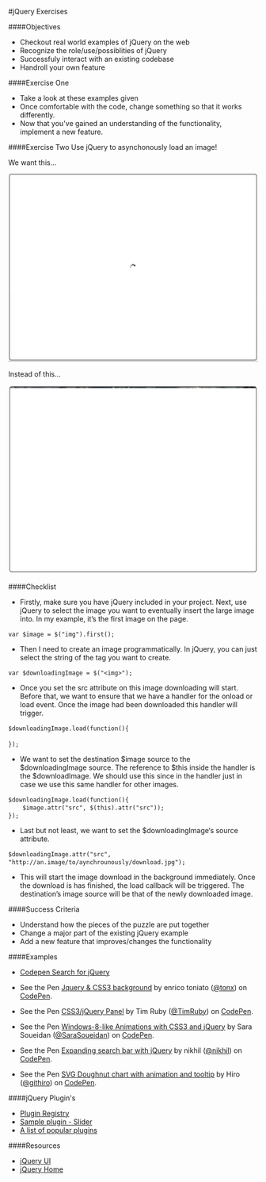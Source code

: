#jQuery Exercises

####Objectives
* Checkout real world examples of jQuery on the web
* Recognize the role/use/possiblities of jQuery
* Successfuly interact with an existing codebase
* Handroll your own feature

####Exercise One
* Take a look at these examples given
* Once comfortable with the code, change something so that it works differently.
* Now that you've gained an understanding of the functionality, implement a new feature.  

####Exercise Two
Use jQuery to asynchonously load an image!

We want this...

![image](./images/async.gif)

Instead of this...

![image](./images/progressive.gif)

####Checklist

* Firstly, make sure you have jQuery included in your project. Next, use jQuery to select the image you want to eventually insert the large image into. In my example, it’s the first image on the page.

```
var $image = $("img").first();
```

* Then I need to create an image programmatically. In jQuery, you can just select the string of the tag you want to create.

```
var $downloadingImage = $("<img>");
```

* Once you set the src attribute on this image downloading will start. Before that, we want to ensure that we have a handler for the onload or load event. Once the image had been downloaded this handler will trigger.

```
$downloadingImage.load(function(){

});

```

* We want to set the destination $image source to the $downloadingImage source. The reference to $this inside the handler is the $downloadImage. We should use this since in the handler just in case we use this same handler for other images.

```
$downloadingImage.load(function(){
	$image.attr("src", $(this).attr("src"));
});
```

* Last but not least, we want to set the $downloadingImage‘s source attribute.

```
$downloadingImage.attr("src", "http://an.image/to/aynchrounously/download.jpg");
```

* This will start the image download in the background immediately. Once the download is has finished, the load callback will be triggered. The destination’s image source will be that of the newly downloaded image.


####Success Criteria
* Understand how the pieces of the puzzle are put together
* Change a major part of the existing jQuery example
* Add a new feature that improves/changes the functionality

####Examples
* [Codepen Search for jQuery](http://codepen.io/search/pens?q=jquery&limit=all&type=type-pens)
* <p data-height="268" data-theme-id="0" data-slug-hash="dteFo" data-default-tab="result" data-user="tonx" class="codepen">See the Pen <a href="http://codepen.io/tonx/pen/dteFo/">Jquery & CSS3 background</a> by enrico toniato (<a href="http://codepen.io/tonx">@tonx</a>) on <a href="http://codepen.io">CodePen</a>.</p>
<script async src="//assets.codepen.io/assets/embed/ei.js"></script>
* <p data-height="268" data-theme-id="0" data-slug-hash="rKDBx" data-default-tab="result" data-user="TimRuby" class="codepen">See the Pen <a href="http://codepen.io/TimRuby/pen/rKDBx/">CSS3/jQuery Panel</a> by Tim Ruby (<a href="http://codepen.io/TimRuby">@TimRuby</a>) on <a href="http://codepen.io">CodePen</a>.</p>
<script async src="//assets.codepen.io/assets/embed/ei.js"></script>
* <p data-height="268" data-theme-id="0" data-slug-hash="sBELl" data-default-tab="result" data-user="SaraSoueidan" class="codepen">See the Pen <a href="http://codepen.io/SaraSoueidan/pen/sBELl/">Windows-8-like Animations with CSS3 and jQuery</a> by Sara Soueidan (<a href="http://codepen.io/SaraSoueidan">@SaraSoueidan</a>) on <a href="http://codepen.io">CodePen</a>.</p>
<script async src="//assets.codepen.io/assets/embed/ei.js"></script>
* <p data-height="268" data-theme-id="0" data-slug-hash="qcyGF" data-default-tab="result" data-user="nikhil" class="codepen">See the Pen <a href="http://codepen.io/nikhil/pen/qcyGF/">Expanding search bar with jQuery</a> by nikhil (<a href="http://codepen.io/nikhil">@nikhil</a>) on <a href="http://codepen.io">CodePen</a>.</p>
<script async src="//assets.codepen.io/assets/embed/ei.js"></script>
* <p data-height="268" data-theme-id="0" data-slug-hash="ICfFE" data-default-tab="result" data-user="githiro" class="codepen">See the Pen <a href="http://codepen.io/githiro/pen/ICfFE/">SVG Doughnut chart with animation and tooltip</a> by Hiro (<a href="http://codepen.io/githiro">@githiro</a>) on <a href="http://codepen.io">CodePen</a>.</p>
<script async src="//assets.codepen.io/assets/embed/ei.js"></script>

####jQuery Plugin's

* [Plugin Registry](https://www.npmjs.com/browse/keyword/jquery-plugin)
* [Sample plugin - Slider](http://www.basic-slider.com/)
* [A list of popular plugins](http://tutorialzine.com/2013/04/50-amazing-jquery-plugins/)

####Resources

* [jQuery UI](https://jqueryui.com/accordion/)
* [jQuery Home](https://jquery.com/)
